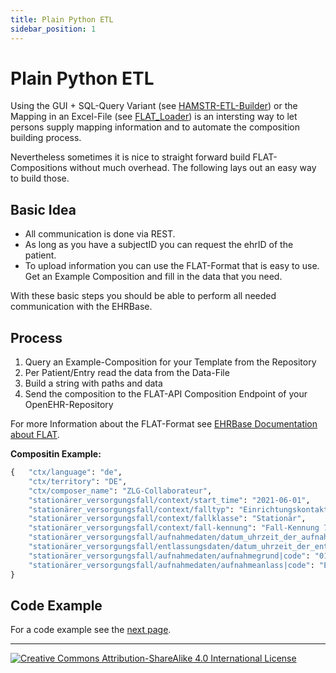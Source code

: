 ```yaml
---
title: Plain Python ETL
sidebar_position: 1
---
```


# Plain Python ETL

Using the GUI + SQL-Query Variant (see [HAMSTR-ETL-Builder](../etl_tools/hamstr_loader.md)) or the Mapping in an Excel-File (see [FLAT_Loader](../etl_tools/flat_loader.md)) is an intersting way to let persons supply mapping information and to automate the composition building process.

Nevertheless sometimes it is nice to straight forward build FLAT-Compositions without much overhead. The following lays out an easy way to build those.  

## Basic Idea
- All communication is done via REST.  
- As long as you have a subjectID you can request the ehrID of the patient.  
- To upload information you can use the FLAT-Format that is easy to use. Get an Example Composition and fill in the data that you need.

With these basic steps you should be able to perform all needed communication with the EHRBase.

## Process

1. Query an Example-Composition for your Template from the Repository
2. Per Patient/Entry read the data from the Data-File
3. Build a string with paths and data
4. Send the composition to the FLAT-API Composition Endpoint of your OpenEHR-Repository

For more Information about the FLAT-Format see [EHRBase Documentation about FLAT](https://ehrbase.readthedocs.io/en/latest/02_getting_started/05_load_data/index.html#flat-format).

**Compositin Example:**  
```python
{   "ctx/language": "de",
    "ctx/territory": "DE",
    "ctx/composer_name": "ZLG-Collaborateur",
    "stationärer_versorgungsfall/context/start_time": "2021-06-01",
    "stationärer_versorgungsfall/context/falltyp": "Einrichtungskontakt",
    "stationärer_versorgungsfall/context/fallklasse": "Stationär",
    "stationärer_versorgungsfall/context/fall-kennung": "Fall-Kennung 76",
    "stationärer_versorgungsfall/aufnahmedaten/datum_uhrzeit_der_aufnahme": "2021-06-03T11:30:16.658Z",
    "stationärer_versorgungsfall/entlassungsdaten/datum_uhrzeit_der_entlassung": "2021-06-03T11:30:16.658Z",
    "stationärer_versorgungsfall/aufnahmedaten/aufnahmegrund|code": "01",
    "stationärer_versorgungsfall/aufnahmedaten/aufnahmeanlass|code": "E"
}
```
## Code Example

For a code example see the [next page](./plain_python_etl/example.md).

---
[![Creative Commons Attribution-ShareAlike 4.0 International License](https://i.creativecommons.org/l/by-sa/4.0/88x31.png "Creative Commons Attribution-ShareAlike 4.0 International License")](http://creativecommons.org/licenses/by-sa/4.0/)